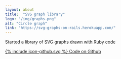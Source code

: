 ```yaml
---
layout: about
title:  "SVG graph library"
logo: "/img/graphs.png"
alt: "Circle graph"
link: "https://svg-graphs-on-rails.herokuapp.com/"
---
```


Started a library of [SVG graphs drawn with Ruby code](/portfolio/#svg-graphs2018)

[<span class="icon icon--github">{% include icon-github.svg %}</span> Code on Github](https://github.com/Rhiana/presenting_graphs)
